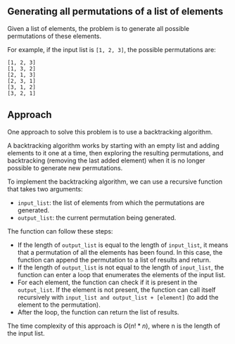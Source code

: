 ## Generating all permutations of a list of elements

Given a list of elements, the problem is to generate all possible permutations of these elements.

For example, if the input list is `[1, 2, 3]`, the possible permutations are:

```
[1, 2, 3]
[1, 3, 2]
[2, 1, 3]
[2, 3, 1]
[3, 1, 2]
[3, 2, 1]
```

##  Approach

One approach to solve this problem is to use a backtracking algorithm.

A backtracking algorithm works by starting with an empty list and adding elements to it one at a time, then exploring the resulting permutations, and backtracking (removing the last added element) when it is no longer possible to generate new permutations.

To implement the backtracking algorithm, we can use a recursive function that takes two arguments:

* `input_list`: the list of elements from which the permutations are generated.
* `output_list`: the current permutation being generated.

The function can follow these steps:

* If the length of `output_list` is equal to the length of `input_list`, it means that a permutation of all the elements has been found. In this case, the function can append the permutation to a list of results and return.
* If the length of `output_list` is not equal to the length of `input_list`, the function can enter a loop that enumerates the elements of the input list.
* For each element, the function can check if it is present in the `output_list`. If the element is not present, the function can call itself recursively with `input_list and output_list + [element]` (to add the element to the permutation).
* After the loop, the function can return the list of results.

The time complexity of this approach is $O(n! * n)$, where n is the length of the input list.

